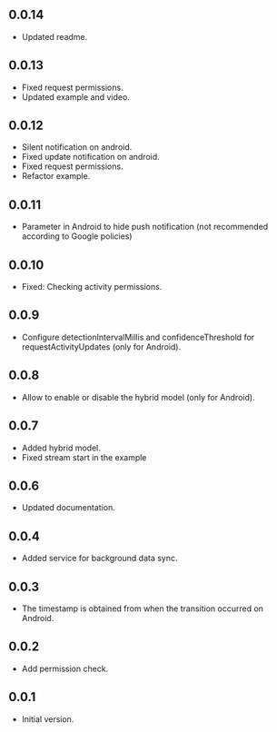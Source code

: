 ## 0.0.14

* Updated readme.

## 0.0.13

* Fixed request permissions.
* Updated example and video.

## 0.0.12

* Silent notification on android.
* Fixed update notification on android.
* Fixed request permissions.
* Refactor example.

## 0.0.11

* Parameter in Android to hide push notification (not recommended according to Google policies)

## 0.0.10

* Fixed: Checking activity permissions.

## 0.0.9

* Configure detectionIntervalMillis and confidenceThreshold for requestActivityUpdates (only for Android).

## 0.0.8

* Allow to enable or disable the hybrid model (only for Android).

## 0.0.7

* Added hybrid model.
* Fixed stream start in the example 

## 0.0.6

* Updated documentation.

## 0.0.4

* Added service for background data sync.

## 0.0.3

* The timestamp is obtained from when the transition occurred on Android.

## 0.0.2

* Add permission check.

## 0.0.1

* Initial version.
